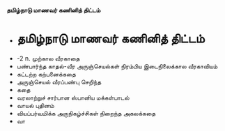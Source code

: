 **தமிழ்நாடு மாணவர் கணினித் திட்டம்**
- # தமிழ்நாடு மாணவர் கணினித் திட்டம்
- -2 n. முற்கால வீரகாதை
- பண்பார்ந்த காதல்-வீர அருஞ்செயல்கள் நிரம்பிய இடைநிலைக்கால வீரகாவியம்
- கட்டற்ற கற்பனைக்கதை
- அருஞ்செயல் வீரப்பண்பு செறிந்த
- கதை
- வரலாற்றுச் சார்பான ஸ்பானிய மக்கள்பாடல்
- வாயல் புதினம்
- வியப்பர்வமிக்க அருநிகழ்ச்சிகள் நிறைந்த அகலக்கதை
- வா


